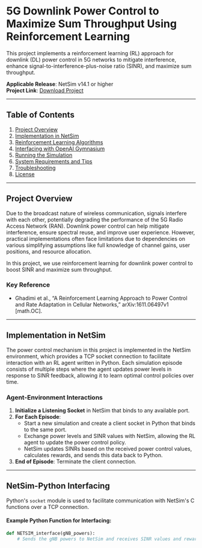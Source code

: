# 5G Downlink Power Control to Maximize Sum Throughput Using Reinforcement Learning

This project implements a reinforcement learning (RL) approach for downlink (DL) power control in 5G networks to mitigate interference, enhance signal-to-interference-plus-noise ratio (SINR), and maximize sum throughput.

**Applicable Release**: NetSim v14.1 or higher  
**Project Link**: [Download Project](https://github.com/NetSim-TETCOS/RL_Based_Tx_Power_Control_v14.1/archive/refs/heads/main.zip)

---

## Table of Contents
1. [Project Overview](#project-overview)
2. [Implementation in NetSim](#implementation-in-netsim)
3. [Reinforcement Learning Algorithms](#reinforcement-learning-algorithms)
4. [Interfacing with OpenAI Gymnasium](#interfacing-with-openai-gymnasium)
5. [Running the Simulation](#running-the-simulation)
6. [System Requirements and Tips](#system-requirements-and-tips)
7. [Troubleshooting](#troubleshooting)
8. [License](#license)

---

## Project Overview

Due to the broadcast nature of wireless communication, signals interfere with each other, potentially degrading the performance of the 5G Radio Access Network (RAN). Downlink power control can help mitigate interference, ensure spectral reuse, and improve user experience. However, practical implementations often face limitations due to dependencies on various simplifying assumptions like full knowledge of channel gains, user positions, and resource allocation.

In this project, we use reinforcement learning for downlink power control to boost SINR and maximize sum throughput.

### Key Reference
- Ghadimi et al., “A Reinforcement Learning Approach to Power Control and Rate Adaptation in Cellular Networks,” arXiv:1611.06497v1 [math.OC].

---

## Implementation in NetSim

The power control mechanism in this project is implemented in the NetSim environment, which provides a TCP socket connection to facilitate interaction with an RL agent written in Python. Each simulation episode consists of multiple steps where the agent updates power levels in response to SINR feedback, allowing it to learn optimal control policies over time.

### Agent-Environment Interactions

1. **Initialize a Listening Socket** in NetSim that binds to any available port.
2. **For Each Episode**:
   - Start a new simulation and create a client socket in Python that binds to the same port.
   - Exchange power levels and SINR values with NetSim, allowing the RL agent to update the power control policy.
   - NetSim updates SINRs based on the received power control values, calculates rewards, and sends this data back to Python.
3. **End of Episode**: Terminate the client connection.

---

## NetSim-Python Interfacing

Python's `socket` module is used to facilitate communication with NetSim's C functions over a TCP connection.

#### Example Python Function for Interfacing:
```python
def NETSIM_interface(gNB_powers):
    # Sends the gNB powers to NetSim and receives SINR values and rewards
